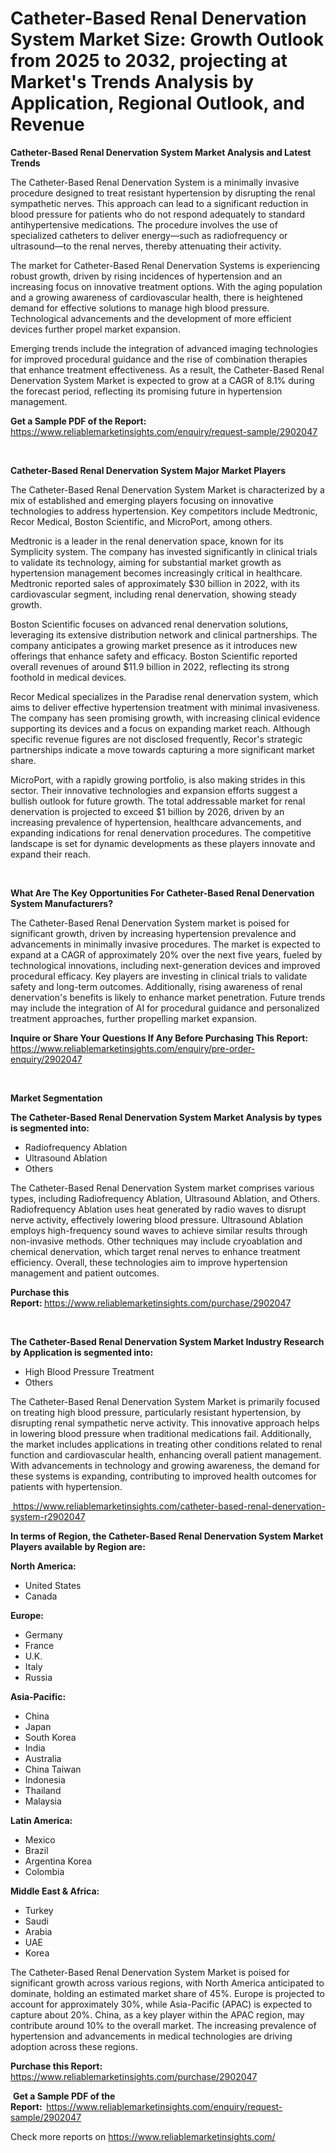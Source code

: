 <p><h1>Catheter-Based Renal Denervation System Market Size: Growth Outlook from 2025 to 2032, projecting at Market's Trends Analysis by Application, Regional Outlook, and Revenue</h1></p><p><strong>Catheter-Based Renal Denervation System Market Analysis and Latest Trends</strong></p>
<p><p>The Catheter-Based Renal Denervation System is a minimally invasive procedure designed to treat resistant hypertension by disrupting the renal sympathetic nerves. This approach can lead to a significant reduction in blood pressure for patients who do not respond adequately to standard antihypertensive medications. The procedure involves the use of specialized catheters to deliver energy—such as radiofrequency or ultrasound—to the renal nerves, thereby attenuating their activity.</p><p>The market for Catheter-Based Renal Denervation Systems is experiencing robust growth, driven by rising incidences of hypertension and an increasing focus on innovative treatment options. With the aging population and a growing awareness of cardiovascular health, there is heightened demand for effective solutions to manage high blood pressure. Technological advancements and the development of more efficient devices further propel market expansion.</p><p>Emerging trends include the integration of advanced imaging technologies for improved procedural guidance and the rise of combination therapies that enhance treatment effectiveness. As a result, the Catheter-Based Renal Denervation System Market is expected to grow at a CAGR of 8.1% during the forecast period, reflecting its promising future in hypertension management.</p></p>
<p><strong>Get a Sample PDF of the Report:&nbsp;</strong> <a href="https://www.reliablemarketinsights.com/enquiry/request-sample/2902047?utm_campaign=2199&utm_medium=2&utm_source=Github&utm_content=ia&utm_term=11032025&utm_id=catheter-based-renal-denervation-system">https://www.reliablemarketinsights.com/enquiry/request-sample/2902047</a></p>
<p>&nbsp;</p>
<p><strong>Catheter-Based Renal Denervation System Major Market Players</strong></p>
<p><p>The Catheter-Based Renal Denervation System Market is characterized by a mix of established and emerging players focusing on innovative technologies to address hypertension. Key competitors include Medtronic, Recor Medical, Boston Scientific, and MicroPort, among others.</p><p>Medtronic is a leader in the renal denervation space, known for its Symplicity system. The company has invested significantly in clinical trials to validate its technology, aiming for substantial market growth as hypertension management becomes increasingly critical in healthcare. Medtronic reported sales of approximately $30 billion in 2022, with its cardiovascular segment, including renal denervation, showing steady growth.</p><p>Boston Scientific focuses on advanced renal denervation solutions, leveraging its extensive distribution network and clinical partnerships. The company anticipates a growing market presence as it introduces new offerings that enhance safety and efficacy. Boston Scientific reported overall revenues of around $11.9 billion in 2022, reflecting its strong foothold in medical devices.</p><p>Recor Medical specializes in the Paradise renal denervation system, which aims to deliver effective hypertension treatment with minimal invasiveness. The company has seen promising growth, with increasing clinical evidence supporting its devices and a focus on expanding market reach. Although specific revenue figures are not disclosed frequently, Recor's strategic partnerships indicate a move towards capturing a more significant market share.</p><p>MicroPort, with a rapidly growing portfolio, is also making strides in this sector. Their innovative technologies and expansion efforts suggest a bullish outlook for future growth. The total addressable market for renal denervation is projected to exceed $1 billion by 2026, driven by an increasing prevalence of hypertension, healthcare advancements, and expanding indications for renal denervation procedures. The competitive landscape is set for dynamic developments as these players innovate and expand their reach.</p></p>
<p>&nbsp;</p>
<p><strong>What Are The Key Opportunities For Catheter-Based Renal Denervation System Manufacturers?</strong></p>
<p><p>The Catheter-Based Renal Denervation System market is poised for significant growth, driven by increasing hypertension prevalence and advancements in minimally invasive procedures. The market is expected to expand at a CAGR of approximately 20% over the next five years, fueled by technological innovations, including next-generation devices and improved procedural efficacy. Key players are investing in clinical trials to validate safety and long-term outcomes. Additionally, rising awareness of renal denervation's benefits is likely to enhance market penetration. Future trends may include the integration of AI for procedural guidance and personalized treatment approaches, further propelling market expansion.</p></p>
<p><strong>Inquire or Share Your Questions If Any Before Purchasing This Report:</strong> <a href="https://www.reliablemarketinsights.com/enquiry/pre-order-enquiry/2902047?utm_campaign=2199&utm_medium=2&utm_source=Github&utm_content=ia&utm_term=11032025&utm_id=catheter-based-renal-denervation-system">https://www.reliablemarketinsights.com/enquiry/pre-order-enquiry/2902047</a></p>
<p>&nbsp;</p>
<p><strong>Market Segmentation</strong></p>
<p><strong>The Catheter-Based Renal Denervation System Market Analysis by types is segmented into:</strong></p>
<p><ul><li>Radiofrequency Ablation</li><li>Ultrasound Ablation</li><li>Others</li></ul></p>
<p><p>The Catheter-Based Renal Denervation System market comprises various types, including Radiofrequency Ablation, Ultrasound Ablation, and Others. Radiofrequency Ablation uses heat generated by radio waves to disrupt nerve activity, effectively lowering blood pressure. Ultrasound Ablation employs high-frequency sound waves to achieve similar results through non-invasive methods. Other techniques may include cryoablation and chemical denervation, which target renal nerves to enhance treatment efficiency. Overall, these technologies aim to improve hypertension management and patient outcomes.</p></p>
<p><strong>Purchase this Report:&nbsp;</strong><a href="https://www.reliablemarketinsights.com/purchase/2902047?utm_campaign=2199&utm_medium=2&utm_source=Github&utm_content=ia&utm_term=11032025&utm_id=catheter-based-renal-denervation-system">https://www.reliablemarketinsights.com/purchase/2902047</a></p>
<p>&nbsp;</p>
<p><strong>The Catheter-Based Renal Denervation System Market Industry Research by Application is segmented into:</strong></p>
<p><ul><li>High Blood Pressure Treatment</li><li>Others</li></ul></p>
<p><p>The Catheter-Based Renal Denervation System Market is primarily focused on treating high blood pressure, particularly resistant hypertension, by disrupting renal sympathetic nerve activity. This innovative approach helps in lowering blood pressure when traditional medications fail. Additionally, the market includes applications in treating other conditions related to renal function and cardiovascular health, enhancing overall patient management. With advancements in technology and growing awareness, the demand for these systems is expanding, contributing to improved health outcomes for patients with hypertension.</p></p>
<p><a href="https://www.reliablemarketinsights.com/catheter-based-renal-denervation-system-r2902047?utm_campaign=2199&utm_medium=2&utm_source=Github&utm_content=ia&utm_term=11032025&utm_id=catheter-based-renal-denervation-system">&nbsp;https://www.reliablemarketinsights.com/catheter-based-renal-denervation-system-r2902047</a></p>
<p><strong>In terms of Region, the Catheter-Based Renal Denervation System Market Players available by Region are:</strong></p>
<p>
    <p> <strong> North America: </strong>
        <ul>
            <li>United States</li>
            <li>Canada</li>
        </ul>
        </p> 
    <p> <strong> Europe: </strong>
        <ul>
            <li>Germany</li>
            <li>France</li>
            <li>U.K.</li>
            <li>Italy</li>
            <li>Russia</li>
        </ul>
        </p> 
    <p> <strong> Asia-Pacific: </strong>
        <ul>
            <li>China</li>
            <li>Japan</li>
            <li>South Korea</li>
            <li>India</li>
            <li>Australia</li>
            <li>China Taiwan</li>
            <li>Indonesia</li>
            <li>Thailand</li>
            <li>Malaysia</li>
        </ul>
        </p> 
    <p> <strong> Latin America: </strong>
        <ul>
            <li>Mexico</li>
            <li>Brazil</li>
            <li>Argentina Korea</li>
            <li>Colombia</li>
        </ul>
        </p> 
    <p> <strong> Middle East & Africa: </strong>
        <ul>
            <li>Turkey</li>
            <li>Saudi</li>
            <li>Arabia</li>
            <li>UAE</li>
            <li>Korea</li>
        </ul>
    </p>
    </p>
<p><p>The Catheter-Based Renal Denervation System Market is poised for significant growth across various regions, with North America anticipated to dominate, holding an estimated market share of 45%. Europe is projected to account for approximately 30%, while Asia-Pacific (APAC) is expected to capture about 20%. China, as a key player within the APAC region, may contribute around 10% to the overall market. The increasing prevalence of hypertension and advancements in medical technologies are driving adoption across these regions.</p></p>
<p><strong>Purchase this Report: </strong><a href="https://www.reliablemarketinsights.com/purchase/2902047?utm_campaign=2199&utm_medium=2&utm_source=Github&utm_content=ia&utm_term=11032025&utm_id=catheter-based-renal-denervation-system">https://www.reliablemarketinsights.com/purchase/2902047</a></p>
<p>&nbsp;<strong>Get a Sample PDF of the Report:&nbsp;&nbsp;</strong><a href="https://www.reliablemarketinsights.com/enquiry/request-sample/2902047?utm_campaign=2199&utm_medium=2&utm_source=Github&utm_content=ia&utm_term=11032025&utm_id=catheter-based-renal-denervation-system">https://www.reliablemarketinsights.com/enquiry/request-sample/2902047</a></p>
<p><strong></strong></p>
<p>Check more reports on <a href="https://www.reliablemarketinsights.com/?utm_campaign=2199&utm_medium=2&utm_source=Github&utm_content=ia&utm_term=11032025&utm_id=catheter-based-renal-denervation-system">https://www.reliablemarketinsights.com/</a></p>